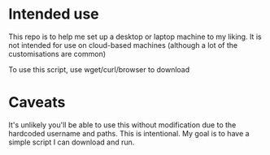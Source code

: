 # Intended use

This repo is to help me set up a desktop or laptop machine to my liking. It is not intended for use on cloud-based machines (although a lot of the customisations are common)

To use this script, use wget/curl/browser to download
# Caveats

It's unlikely you'll be able to use this without modification due to the
hardcoded username and paths. This is intentional. My goal is to have a simple
script I can download and run.

